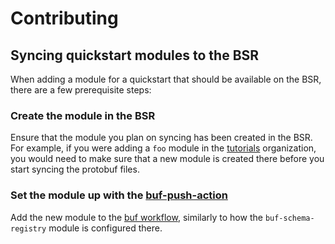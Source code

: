 Contributing
============

## Syncing quickstart modules to the BSR

When adding a module for a quickstart that should be available on the BSR, there are a few prerequisite steps:

### Create the module in the BSR

Ensure that the module you plan on syncing has been created in the BSR. For example, if you were adding a `foo` module in the [tutorials](https://buf.build/quickstarts) organization, you would need to make sure that a new module is created there before you start syncing the protobuf files.

### Set the module up with the [buf-push-action](https://github.com/bufbuild/buf-push-action)

Add the new module to the [buf workflow](../workflows/buf.yaml), similarly to how the `buf-schema-registry` module is configured there.